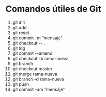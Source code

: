 # Comandos útiles de Git

1. git init
2. git add .
3. git reset .
4. git commit -m "mensaje"
5. git checkout -- .
6. git log
7. git commit --amend
8. git checkout -b rama-nueva
9. git branch
10. git checkout master
11. git merge rama-nueva
12. git branch -d rama-nueva
13. git push
14. git commit -am "mensaje"